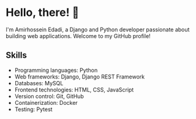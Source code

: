 # Hello, there! 👋
I'm Amirhossein Edadi, a Django and Python developer passionate about building web applications. Welcome to my GitHub profile!

## Skills
- Programming languages: Python
- Web frameworks: Django, Django REST Framework
- Databases: MySQL
- Frontend technologies: HTML, CSS, JavaScript
- Version control: Git, GitHub
- Containerization: Docker
- Testing: Pytest

<!--- - 👋 Hi, I’m Amirhossein-Edadi
- 👀 I’m interested in Back-End development
- 💞️ I’m looking to collaborate on comprehensive website Back-Ends
- 📫 How to reach me ...
--->
<!---
Amirhossein-code/Amirhossein-code is a ✨ special ✨ repository because its `README.md` (this file) appears on your GitHub profile.
You can click the Preview link to take a look at your changes.
--->
